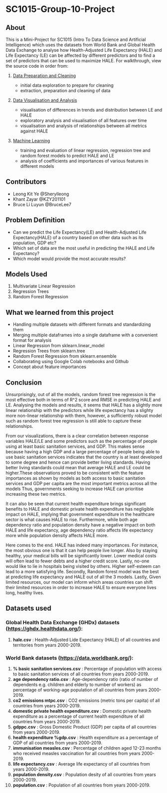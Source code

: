 # SC1015-Group-10-Project

## About 

This is a Mini-Project for SC1015 (Intro To Data Science and Artificial Intelligence) which uses the datasets from World Bank and Global Health Data Exchange to analyse how Health-Adjusted Life Expectancy (HALE) and Life Expectancy (LE) can be affected by different predictors and to find a set of predictors that can be used to maximize HALE. 
For walkthrough, view the source code in order from: 

1. [Data Preparation and Cleaning](https://github.com/Sherylleong/SC1015-Group-10-Project/blob/main/Data%20Preparation%20and%20Cleaning.ipynb)
    - initial data exploration to prepare for cleaning
    - extraction, preparation and cleaning of data

2. [Data Visualisation and Analysis](https://github.com/Sherylleong/SC1015-Group-10-Project/blob/main/Data%20Visualization%20and%20Analysis.ipynb)
    - visualisation of differences in trends and distribution between LE and HALE
    - exploratory analysis and visualisation of all features over time
    - visualisation and analysis of relationships between all metrics against HALE
     
3. [Machine Learning](https://github.com/Sherylleong/SC1015-Group-10-Project/blob/main/Machine%20Learning.ipynb)
    - training and evaluation of linear regression, regression tree and random forest models to predict HALE and LE
    - analysis of coefficients and importances of various features in different models
    
## Contributors
- Leong Kit Ye @Sherylleong
- Khant Zayar @KZY201101
- Bruce Li Luyun @BruceLee7


## Problem Definition 
- Can we predict the Life Expectancy(LE) and Health-Adjusted Life Expectancy(HALE) of a country based on other data such as its population, GDP etc?
- Which set of data are the most useful in predicting the HALE and Life Expectancy? 
- Which model would provide the most accurate results?

## Models Used 
1. Multivariate Linear Regression 
2. Regression Trees
3. Random Forest Regression 

## What we learned from this project
- Handling multiple datasets with different formats and standardizing them 
- Merging multiple dataframes into a single dataframe with a convenient format for analysis
- Linear Regression from sklearn.linear_model 
- Regression Trees from sklearn.tree
- Random Forest Regression from sklearn.ensemble 
- Collaborating using Google Colab notebooks and Github
- Concept about feature importances 

## Conclusion 
Unsurprisingly, out of all the models, random forest tree regression is the most effective both in terms of R^2 score and RMSE in predicting HALE and LE. 
Analysing the models and results, it seems that HALE has a slightly more linear relationship with the predictors while life expectancy has a slighty more non-linear relationship with them, however, a sufficiently robust model such as random forest tree regression is still able to capture these relationships. 

From our visualizations, there is a clear correlation between response variables HALE/LE and some predictors such as the percentage of people using at least basic sanitation services, and GDP. This makes sense because having a high GDP and a large percentage of people being able to use basic sanitation services indicates that the country is at least developed to some degree and hence can provide better living standards. Having better living standards could mean that average HALE and LE could be higher.These observations proved to be consistent with the feature importances as shown by models as both access to basic sanitation services and GDP per capita are the most important metrics across all the models Thus, governments seeking to increase HALE can prioritise increasing these two metrics. 

It can also be seen that current health expenditure brings significant benefits to HALE and domestic private health expenditure has negligible impact on HALE, implying that government expenditure in the healthcare sector is what causes HALE to rise. Furthermore, while both age dependency ratio and population density have a negative impact on both HALE and life expectancy, age dependency ratio affects life expectancy more while population density affects HALE more. 

Here comes to the end. HALE has indeed many importances. For instance, the most obvious one is that it can help people live longer. Also by staying healthy, your medical bills will be significantly lower. Lower medical costs will often lead to fewer debts and a higher credit score. Lastly, no-one would like to lie in hospitals being visited by others. Higher self-esteem can lead to a more satisfying life. 
Secondly, Random forest model was the best at predicting life expectancy and HALE out of all the 3 models.
Lastly, Given limited resources, our model can inform which areas countries can shift their limited resources in order to increase HALE to ensure everyone lives long, healthy lives.


##  Datasets used  

### Global Health Data Exchange (GHDx) datasets (https://ghdx.healthdata.org/):
1. **hale.csv** : Health-Adjusted Lide Expectancy (HALE) of all countries and territories from years 2000-2019.
    
### World Bank datasets (https://data.worldbank.org/):    
1. **% basic sanitation services.csv** : Percentage of population with access to basic sanitation services of all countries from years 2000-2019.
2. **age dependency ratio.csv** : Age-dependency ratio (ratio of number of dependents e.g. children and elderly to number of workers) as percentage of working-age population of all countries from years 2000-2019.
3. **co2 emissions mtpc.csv** : CO2 emissions (metric tons per capita) of all countries from years 2000-2019.
4. **domestic private health expenditure.csv** : Domestic private health expenditure as a percentage of current health expenditure of all countries from years 2000-2019.
5. **gdppc.csv** : Gross Domestic Product (GDP) per capita of all countries from years 2000-2019.
6. **health expenditure %gdp.csv** : Health expenditure as a percentage of GDP of all countries from years 2000-2019.
7. **immunisation measles.csv** : Percentage of children aged 12-23 months who received measles vaccination for all countries from years 2000-2019.
8. **life expectancy.csv** : Average life expectancy of all countries from years 2000-2019.
9. **population density.csv** : Population desity of all countries from years 2000-2019.
10. **population.csv** : Population of all countries from years 2000-2019.
